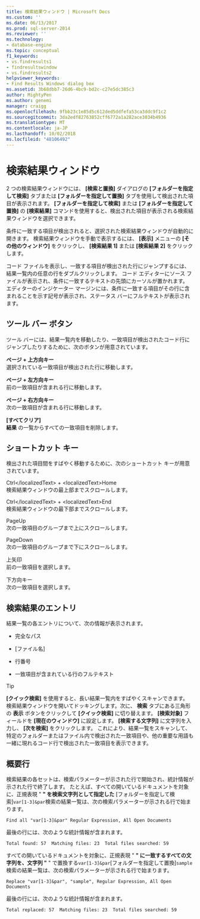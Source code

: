 ```yaml
---
title: 検索結果ウィンドウ | Microsoft Docs
ms.custom: ''
ms.date: 06/13/2017
ms.prod: sql-server-2014
ms.reviewer: ''
ms.technology:
- database-engine
ms.topic: conceptual
f1_keywords:
- vs.findresults1
- findresultswindow
- vs.findresults2
helpviewer_keywords:
- Find Results Windows dialog box
ms.assetid: 3b68dbb7-26d6-4bc9-bd2c-c27e5dc385c3
author: MightyPen
ms.author: genemi
manager: craigg
ms.openlocfilehash: 9fbb23c1e85d5c612ded5ddfefa53ca3ddc9f1c2
ms.sourcegitcommit: 3da2edf82763852cff6772a1a282ace3034b4936
ms.translationtype: MT
ms.contentlocale: ja-JP
ms.lasthandoff: 10/02/2018
ms.locfileid: "48106492"
---
```

# <a name="find-results-windows"></a>検索結果ウィンドウ
  2 つの検索結果ウィンドウには、 **[検索と置換]** ダイアログの **[フォルダーを指定して検索]** タブまたは **[フォルダーを指定して置換]** タブを使用して検出された項目が表示されます。 **[フォルダーを指定して検索]** または **[フォルダーを指定して置換]** の **[検索結果]** コマンドを使用すると、検出された項目が表示される検索結果ウィンドウを選択できます。  
  
 条件に一致する項目が検出されると、選択された検索結果ウィンドウが自動的に開きます。 検索結果ウィンドウを手動で表示するには、 **[表示]** メニューの **[その他のウィンドウ]** をクリックし、 **[検索結果 1]** または **[検索結果 2]** をクリックします。  
  
 コード ファイルを表示し、一致する項目が検出された行にジャンプするには、結果一覧内の任意の行をダブルクリックします。 コード エディターにソース ファイルが表示され、条件に一致するテキストの先頭にカーソルが置かれます。 エディターのインジケーター マージンには、条件に一致する項目がその行に含まれることを示す記号が表示され、ステータス バーにフルテキストが表示されます。  
  
## <a name="toolbar-buttons"></a>ツール バー ボタン  
 ツール バーには、結果一覧内を移動したり、一致項目が検出されたコード行にジャンプしたりするために、次のボタンが用意されています。  
  
 **ページ + 上方向キー**  
 選択されている一致項目が検出された行に移動します。  
  
 **ページ + 左方向キー**  
 前の一致項目が含まれる行に移動します。  
  
 **ページ + 右方向キー**  
 次の一致項目が含まれる行に移動します。  
  
 **[すべてクリア]**  
 **結果** の一覧からすべての一致項目を削除します。  
  
## <a name="shortcut-keys"></a>ショートカット キー  
 検出された項目間をすばやく移動するために、次のショートカット キーが用意されています。  
  
 Ctrl&lt;/localizedText&gt; + &lt;localizedText&gt;Home  
 検索結果ウィンドウの最上部までスクロールします。  
  
 Ctrl&lt;/localizedText&gt; + &lt;localizedText&gt;End  
 検索結果ウィンドウの最下部までスクロールします。  
  
 PageUp  
 次の一致項目のグループまで上にスクロールします。  
  
 PageDown  
 次の一致項目のグループまで下にスクロールします。  
  
 上矢印  
 前の一致項目を選択します。  
  
 下方向キー  
 次の一致項目を選択します。  
  
## <a name="search-result-entries"></a>検索結果のエントリ  
 結果一覧の各エントリについて、次の情報が表示されます。  
  
-   完全なパス  
  
-   [ファイル名]  
  
-   行番号  
  
-   一致項目が含まれている行のフルテキスト  
  
> [!TIP]  
>  **[クイック検索]** を使用すると、長い結果一覧内をすばやくスキャンできます。 検索結果ウィンドウを開いてドッキングします。次に、 **検索** タブにある三角形の **表示** ボタンをクリックして **[クイック検索]** に切り替えます。 **[検索対象]** フィールドを **[現在のウィンドウ]** に設定します。 **[検索する文字列]** に文字列を入力し、 **[次を検索]** をクリックします。 これにより、結果一覧をスキャンして、特定のフォルダーまたはファイル内で検出された一致項目や、他の重要な用語も一緒に現れるコード行で検出された一致項目を表示できます。  
  
## <a name="summary-lines"></a>概要行  
 検索結果の各セットは、検索パラメーターが示された行で開始され、統計情報が示された行で終了します。 たとえば、すべての開いているドキュメントを対象に、正規表現 " **" を検索文字列として指定した** [フォルダーを指定して検索]`var[1-3]&par`検索の結果一覧は、次の検索パラメーターが示される行で始まります。  
  
 `Find all "var[1-3]&par" Regular Expression, All Open Documents`  
  
 最後の行には、次のような統計情報が含まれます。  
  
 `Total found: 57  Matching files: 23  Total files searched: 59`  
  
 すべての開いているドキュメントを対象に、正規表現 " **" に一致するすべての文字列を、文字列 "** " で置換する`var[1-3]&par`[フォルダーを指定して置換]`sample`検索の結果一覧は、次の検索パラメーターが示される行で始まります。  
  
 `Replace "var[1-3]&par", "sample", Regular Expression, All Open Documents`  
  
 最後の行には、次のような統計情報が含まれます。  
  
 `Total replaced: 57  Matching files: 23  Total files searched: 59`  
  
  
